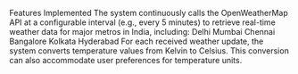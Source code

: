 Features Implemented
The system continuously calls the OpenWeatherMap API at a configurable interval (e.g., every 5 minutes) to retrieve real-time weather data for major metros in India, including:
Delhi
Mumbai
Chennai
Bangalore
Kolkata
Hyderabad
For each received weather update, the system converts temperature values from Kelvin to Celsius. This conversion can also accommodate user preferences for temperature units.
